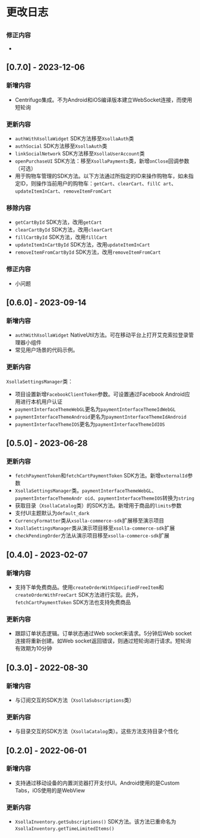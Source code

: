 # 更改日志

## 

### 修正内容
- 

## [0.7.0] - 2023-12-06

### 新增内容
- Centrifugo集成。不为Android和iOS编译版本建立WebSocket连接，而使用短轮询


### 更新内容
- `authWithXsollaWidget` SDK方法移至`XsollaAuth`类
- `authSocial` SDK方法移至`XsollaAuth`类
- `linkSocialNetwork` SDK方法移至`XsollaUserAccount`类
- `openPurchaseUI` SDK方法：移至`XsollaPayments`类，新增`onClose`回调参数（可选）
- 用于购物车管理的SDK方法。以下方法通过所指定的ID来操作购物车，如未指定ID，则操作当前用户的购物车：`getCart`、`clearCart`、`fillC
  art`、`updateItemInCart`、`removeItemFromCart`


### 移除内容
- `getCartById` SDK方法，改用`getCart`
- `clearCartById` SDK方法，改用`clearCart`
- `fillCartById` SDK方法，改用`fillCart`
- `updateItemInCartById` SDK方法，改用`updateItemInCart`
- `removeItemFromCartById` SDK方法，改用`removeItemFromCart`

### 修正内容
- 小问题

## [0.6.0] - 2023-09-14

### 新增内容
- `authWithXsollaWidget` NativeUtil方法。可在移动平台上打开艾克索拉登录管理器小组件
- 常见用户场景的代码示例。

### 更新内容
`XsollaSettingsManager`类：
- 项目设置新增`FacebookClientToken`参数。可设置通过Facebook Android应用进行本机用户认证
- `paymentInterfaceThemeWebGL`更名为`paymentInterfaceThemeIdWebGL`
- `paymentInterfaceThemeAndroid`更名为`paymentInterfaceThemeIdAndroid`
- `paymentInterfaceThemeIOS`更名为`paymentInterfaceThemeIdIOS`

## [0.5.0] - 2023-06-28

### 更新内容
- `fetchPaymentToken`和`fetchCartPaymentToken` SDK方法。新增`externalId`参数
- `XsollaSettingsManager`类。`paymentInterfaceThemeWebGL`、`paymentInterfaceThemeAndr
  oid`、`paymentInterfaceThemeIOS`转换为`string`
- 获取目录（`XsollaCatalog`类）的SDK方法。新增用于商品的`limits`参数
- 支付UI主题默认为`default_dark`
- `CurrencyFormatter`类从`xsolla-commerce-sdk`扩展移至演示项目
- `XsollaSettingsManager`类从演示项目移至`xsolla-commerce-sdk`扩展
- `checkPendingOrder`方法从演示项目移至`xsolla-commerce-sdk`扩展

## [0.4.0] - 2023-02-07

### 新增内容
- 支持下单免费商品。使用`createOrderWithSpecifiedFreeItem`和`createOrderWithFreeCart` 
  SDK方法进行实现。此外，`fetchCartPaymentToken` SDK方法也支持免费商品

### 更新内容
- 跟踪订单状态逻辑。订单状态通过Web socket来请求。5分钟后Web socket连接将重新创建。如Web 
  socket返回错误，则通过短轮询进行请求。短轮询有效期为10分钟

## [0.3.0] - 2022-08-30

### 新增内容
- 与订阅交互的SDK方法（`XsollaSubscriptions`类）

### 更新内容
- 与目录交互的SDK方法（`XsollaCatalog`类）。这些方法支持目录个性化

## [0.2.0] - 2022-06-01

### 新增内容
- 支持通过移动设备的内置浏览器打开支付UI。Android使用的是Custom Tabs，iOS使用的是WebView

### 更新内容
- `XsollaInventory.getSubscriptions()` 
  SDK方法。该方法已重命名为`XsollaInventory.getTimeLimitedItems()`
